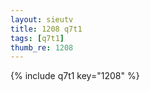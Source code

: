 ```yaml
--- 
layout: sieutv
title: 1208 q7t1
tags: [q7t1]
thumb_re: 1208
---
```

{% include q7t1 key="1208" %} 
